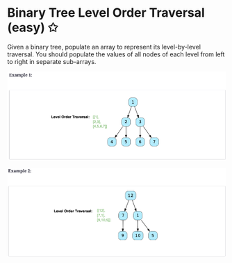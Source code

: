 # Binary Tree Level Order Traversal (easy) ✩

Given a binary tree, populate an array to represent its level-by-level traversal. 
You should populate the values of all nodes of each level from left to right in separate sub-arrays.

![Binary Tree Level Order Traversal Example 1](./../../../assets/bt_level_order_traversal_eg1.png)

![Binary Tree Level Order Traversal Example 2](./../../../assets/bt_level_order_traversal_eg2.png)

